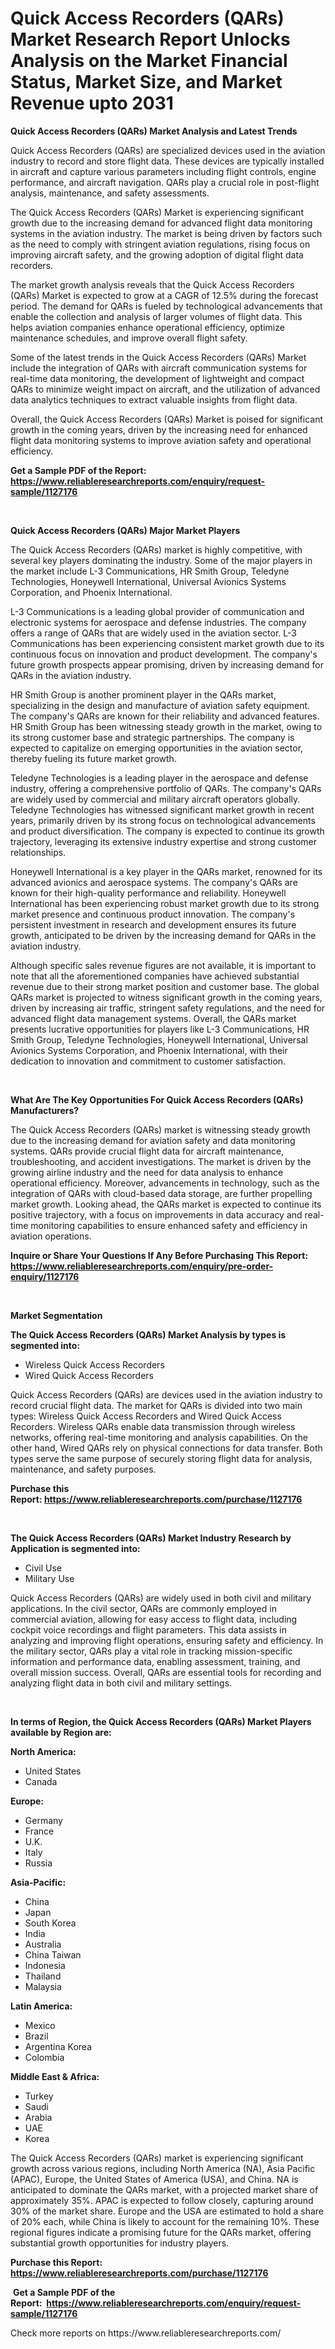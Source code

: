 <p><h1>Quick Access Recorders (QARs) Market Research Report Unlocks Analysis on the Market Financial Status, Market Size, and Market Revenue upto 2031</h1></p><p><strong>Quick Access Recorders (QARs) Market Analysis and Latest Trends</strong></p>
<p><p>Quick Access Recorders (QARs) are specialized devices used in the aviation industry to record and store flight data. These devices are typically installed in aircraft and capture various parameters including flight controls, engine performance, and aircraft navigation. QARs play a crucial role in post-flight analysis, maintenance, and safety assessments.</p><p>The Quick Access Recorders (QARs) Market is experiencing significant growth due to the increasing demand for advanced flight data monitoring systems in the aviation industry. The market is being driven by factors such as the need to comply with stringent aviation regulations, rising focus on improving aircraft safety, and the growing adoption of digital flight data recorders.</p><p>The market growth analysis reveals that the Quick Access Recorders (QARs) Market is expected to grow at a CAGR of 12.5% during the forecast period. The demand for QARs is fueled by technological advancements that enable the collection and analysis of larger volumes of flight data. This helps aviation companies enhance operational efficiency, optimize maintenance schedules, and improve overall flight safety.</p><p>Some of the latest trends in the Quick Access Recorders (QARs) Market include the integration of QARs with aircraft communication systems for real-time data monitoring, the development of lightweight and compact QARs to minimize weight impact on aircraft, and the utilization of advanced data analytics techniques to extract valuable insights from flight data.</p><p>Overall, the Quick Access Recorders (QARs) Market is poised for significant growth in the coming years, driven by the increasing need for enhanced flight data monitoring systems to improve aviation safety and operational efficiency.</p></p>
<p><strong>Get a Sample PDF of the Report:&nbsp; <a href="https://www.reliableresearchreports.com/enquiry/request-sample/1127176">https://www.reliableresearchreports.com/enquiry/request-sample/1127176</a></strong></p>
<p>&nbsp;</p>
<p><strong>Quick Access Recorders (QARs) Major Market Players</strong></p>
<p><p>The Quick Access Recorders (QARs) market is highly competitive, with several key players dominating the industry. Some of the major players in the market include L-3 Communications, HR Smith Group, Teledyne Technologies, Honeywell International, Universal Avionics Systems Corporation, and Phoenix International.</p><p>L-3 Communications is a leading global provider of communication and electronic systems for aerospace and defense industries. The company offers a range of QARs that are widely used in the aviation sector. L-3 Communications has been experiencing consistent market growth due to its continuous focus on innovation and product development. The company's future growth prospects appear promising, driven by increasing demand for QARs in the aviation industry.</p><p>HR Smith Group is another prominent player in the QARs market, specializing in the design and manufacture of aviation safety equipment. The company's QARs are known for their reliability and advanced features. HR Smith Group has been witnessing steady growth in the market, owing to its strong customer base and strategic partnerships. The company is expected to capitalize on emerging opportunities in the aviation sector, thereby fueling its future market growth.</p><p>Teledyne Technologies is a leading player in the aerospace and defense industry, offering a comprehensive portfolio of QARs. The company's QARs are widely used by commercial and military aircraft operators globally. Teledyne Technologies has witnessed significant market growth in recent years, primarily driven by its strong focus on technological advancements and product diversification. The company is expected to continue its growth trajectory, leveraging its extensive industry expertise and strong customer relationships.</p><p>Honeywell International is a key player in the QARs market, renowned for its advanced avionics and aerospace systems. The company's QARs are known for their high-quality performance and reliability. Honeywell International has been experiencing robust market growth due to its strong market presence and continuous product innovation. The company's persistent investment in research and development ensures its future growth, anticipated to be driven by the increasing demand for QARs in the aviation industry.</p><p>Although specific sales revenue figures are not available, it is important to note that all the aforementioned companies have achieved substantial revenue due to their strong market position and customer base. The global QARs market is projected to witness significant growth in the coming years, driven by increasing air traffic, stringent safety regulations, and the need for advanced flight data management systems. Overall, the QARs market presents lucrative opportunities for players like L-3 Communications, HR Smith Group, Teledyne Technologies, Honeywell International, Universal Avionics Systems Corporation, and Phoenix International, with their dedication to innovation and commitment to customer satisfaction.</p></p>
<p>&nbsp;</p>
<p><strong>What Are The Key Opportunities For Quick Access Recorders (QARs) Manufacturers?</strong></p>
<p><p>The Quick Access Recorders (QARs) market is witnessing steady growth due to the increasing demand for aviation safety and data monitoring systems. QARs provide crucial flight data for aircraft maintenance, troubleshooting, and accident investigations. The market is driven by the growing airline industry and the need for data analysis to enhance operational efficiency. Moreover, advancements in technology, such as the integration of QARs with cloud-based data storage, are further propelling market growth. Looking ahead, the QARs market is expected to continue its positive trajectory, with a focus on improvements in data accuracy and real-time monitoring capabilities to ensure enhanced safety and efficiency in aviation operations.</p></p>
<p><strong>Inquire or Share Your Questions If Any Before Purchasing This Report: <a href="https://www.reliableresearchreports.com/enquiry/pre-order-enquiry/1127176">https://www.reliableresearchreports.com/enquiry/pre-order-enquiry/1127176</a></strong></p>
<p>&nbsp;</p>
<p><strong>Market Segmentation</strong></p>
<p><strong>The Quick Access Recorders (QARs) Market Analysis by types is segmented into:</strong></p>
<p><ul><li>Wireless Quick Access Recorders</li><li>Wired Quick Access Recorders</li></ul></p>
<p><p>Quick Access Recorders (QARs) are devices used in the aviation industry to record crucial flight data. The market for QARs is divided into two main types: Wireless Quick Access Recorders and Wired Quick Access Recorders. Wireless QARs enable data transmission through wireless networks, offering real-time monitoring and analysis capabilities. On the other hand, Wired QARs rely on physical connections for data transfer. Both types serve the same purpose of securely storing flight data for analysis, maintenance, and safety purposes.</p></p>
<p><strong>Purchase this Report:&nbsp;<a href="https://www.reliableresearchreports.com/purchase/1127176">https://www.reliableresearchreports.com/purchase/1127176</a></strong></p>
<p>&nbsp;</p>
<p><strong>The Quick Access Recorders (QARs) Market Industry Research by Application is segmented into:</strong></p>
<p><ul><li>Civil Use</li><li>Military Use</li></ul></p>
<p><p>Quick Access Recorders (QARs) are widely used in both civil and military applications. In the civil sector, QARs are commonly employed in commercial aviation, allowing for easy access to flight data, including cockpit voice recordings and flight parameters. This data assists in analyzing and improving flight operations, ensuring safety and efficiency. In the military sector, QARs play a vital role in tracking mission-specific information and performance data, enabling assessment, training, and overall mission success. Overall, QARs are essential tools for recording and analyzing flight data in both civil and military settings.</p></p>
<p>&nbsp;</p>
<p><strong>In terms of Region, the Quick Access Recorders (QARs) Market Players available by Region are:</strong></p>
<p>
    <p> <strong> North America: </strong>
        <ul>
            <li>United States</li>
            <li>Canada</li>
        </ul>
        </p> 
    <p> <strong> Europe: </strong>
        <ul>
            <li>Germany</li>
            <li>France</li>
            <li>U.K.</li>
            <li>Italy</li>
            <li>Russia</li>
        </ul>
        </p> 
    <p> <strong> Asia-Pacific: </strong>
        <ul>
            <li>China</li>
            <li>Japan</li>
            <li>South Korea</li>
            <li>India</li>
            <li>Australia</li>
            <li>China Taiwan</li>
            <li>Indonesia</li>
            <li>Thailand</li>
            <li>Malaysia</li>
        </ul>
        </p> 
    <p> <strong> Latin America: </strong>
        <ul>
            <li>Mexico</li>
            <li>Brazil</li>
            <li>Argentina Korea</li>
            <li>Colombia</li>
        </ul>
        </p> 
    <p> <strong> Middle East & Africa: </strong>
        <ul>
            <li>Turkey</li>
            <li>Saudi</li>
            <li>Arabia</li>
            <li>UAE</li>
            <li>Korea</li>
        </ul>
    </p>
    </p>
<p><p>The Quick Access Recorders (QARs) market is experiencing significant growth across various regions, including North America (NA), Asia Pacific (APAC), Europe, the United States of America (USA), and China. NA is anticipated to dominate the QARs market, with a projected market share of approximately 35%. APAC is expected to follow closely, capturing around 30% of the market share. Europe and the USA are estimated to hold a share of 20% each, while China is likely to account for the remaining 10%. These regional figures indicate a promising future for the QARs market, offering substantial growth opportunities for industry players.</p></p>
<p><strong>Purchase this Report: <a href="https://www.reliableresearchreports.com/purchase/1127176">https://www.reliableresearchreports.com/purchase/1127176</a></strong></p>
<p>&nbsp;<strong>Get a Sample PDF of the Report:&nbsp;&nbsp;<a href="https://www.reliableresearchreports.com/enquiry/request-sample/1127176">https://www.reliableresearchreports.com/enquiry/request-sample/1127176</a></strong></p>
<p><strong></strong></p>
<p>Check more reports on https://www.reliableresearchreports.com/</p>